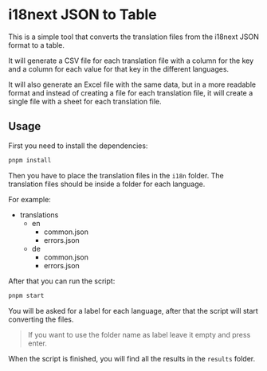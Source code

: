 # i18next JSON to Table

This is a simple tool that converts the translation files from the i18next JSON format to a table.

It will generate a CSV file for each translation file with a column for the key and a column for each value for that key in the different languages.

It will also generate an Excel file with the same data,
but in a more readable format and instead of creating a file for each translation file,
it will create a single file with a sheet for each translation file.

## Usage
First you need to install the dependencies:

```bash
pnpm install
```

Then you have to place the translation files in the `i18n` folder. The translation files should be inside a folder for each language.

For example:

- translations
  - en
    - common.json
    - errors.json
  - de
    - common.json
    - errors.json

After that you can run the script:

```bash
pnpm start
```

You will be asked for a label for each language, after that the script will start converting the files.

> If you want to use the folder name as label leave it empty and press enter.

When the script is finished, you will find all the results in the `results` folder.
